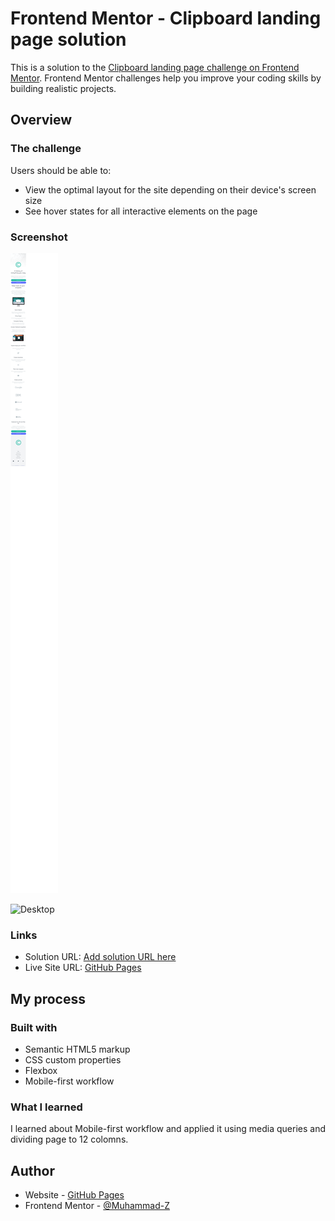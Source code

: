 # Frontend Mentor - Clipboard landing page solution

This is a solution to the [Clipboard landing page challenge on Frontend Mentor](https://www.frontendmentor.io/challenges/clipboard-landing-page-5cc9bccd6c4c91111378ecb9). Frontend Mentor challenges help you improve your coding skills by building realistic projects. 

## Overview

### The challenge

Users should be able to:

- View the optimal layout for the site depending on their device's screen size
- See hover states for all interactive elements on the page

### Screenshot

![Mobile](./screenshot-mobile.png)

![Desktop](./screenshot-dekstop.png)

### Links

- Solution URL: [Add solution URL here](https://www.frontendmentor.io/solutions/mobilefirst-clipboard-landing-page-using-pure-css-mediaqueries-gzCvJoPbeI)
- Live Site URL: [GitHub Pages](https://muhammad-z.github.io/frontend-mentor-challenges/clipboard-landing-page-main)

## My process

### Built with

- Semantic HTML5 markup
- CSS custom properties
- Flexbox
- Mobile-first workflow

### What I learned

I learned about Mobile-first workflow and applied it using media queries and dividing page to 12 colomns.

## Author

- Website - [GitHub Pages](https://muhammad-z.github.io/)
- Frontend Mentor - [@Muhammad-Z](https://www.frontendmentor.io/profile/Muhammad-Z)
